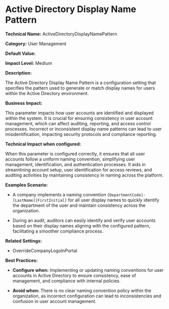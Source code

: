 # Active Directory Display Name Pattern

**Technical Name:** ActiveDirectoryDisplayNamePattern

**Category:** User Management

**Default Value:**

**Impact Level:** Medium

**Description:**

The Active Directory Display Name Pattern is a configuration setting that specifies the pattern used to generate or match display names for users within the Active Directory environment.

**Business Impact:**

This parameter impacts how user accounts are identified and displayed within the system. It is crucial for ensuring consistency in user account management, which can affect auditing, reporting, and access control processes. Incorrect or inconsistent display name patterns can lead to user misidentification, impacting security protocols and compliance reporting.

**Technical Impact when configured:**

When this parameter is configured correctly, it ensures that all user accounts follow a uniform naming convention, simplifying user management, identification, and authentication processes. It aids in streamlining account setup, user identification for access reviews, and auditing activities by maintaining consistency in naming across the platform.

**Examples Scenario:**

- A company implements a naming convention ```[DepartmentCode]-[LastName][FirstInitial]``` for all user display names to quickly identify the department of the user and maintain consistency across the organization.
  
- During an audit, auditors can easily identify and verify user accounts based on their display names aligning with the configured pattern, facilitating a smoother compliance process.

**Related Settings:**

- OverrideCompanyLogoInPortal

**Best Practices:** 

- **Configure when:** Implementing or updating naming conventions for user accounts in Active Directory to ensure consistency, ease of management, and compliance with internal policies.
  
- **Avoid when:** There is no clear naming convention policy within the organization, as incorrect configuration can lead to inconsistencies and confusion in user account management.